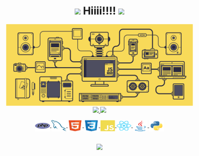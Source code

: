 <div align="center">
  <h1><img src="https://media.giphy.com/media/mGcNjsfWAjY5AEZNw6/giphy.gif" width="50"> Hiiii!!!! <img src="https://media.giphy.com/media/hvRJCLFzcasrR4ia7z/giphy.gif" width="28"></h1>
  <img  src="https://raw.githubusercontent.com/hebertdev/hebertdev/master/img/javascript.gif" />
</div>


<div align="center">
  <a href="https://github.com/gian-sosa">
  <img height="180em" src="https://github-readme-stats.vercel.app/api?username=gian-sosa&show_icons=true&include_all_commits=true&count_private=true"/>
  <img height="180em" src="https://github-readme-stats.vercel.app/api/top-langs/?username=gian-sosa&layout=compact&langs_count=7"/>
</div>

<div align="center">
  <br>
  <img align="center" alt="Gian-PHP" height="30" width="40" src="https://raw.githubusercontent.com/devicons/devicon/master/icons/php/php-original.svg">
    <img align="center" alt="Gian-MySql" height="30" width="40" src="https://raw.githubusercontent.com/devicons/devicon/master/icons/mysql/mysql-original.svg">
  <img align="center" alt="Gian-HTML" height="30" width="40" src="https://raw.githubusercontent.com/devicons/devicon/master/icons/html5/html5-original.svg">
  <img align="center" alt="Gian-CSS" height="30" width="40" src="https://raw.githubusercontent.com/devicons/devicon/master/icons/css3/css3-original.svg">
  <img align="center" alt="Gian-Js" height="30" width="40" src="https://raw.githubusercontent.com/devicons/devicon/master/icons/javascript/javascript-plain.svg">
  <img align="center" alt="Gian-React" height="30" width="40" src="https://raw.githubusercontent.com/devicons/devicon/master/icons/react/react-original.svg">
  <img align="center" alt="Gian-Java" height="30" width="40" src="https://raw.githubusercontent.com/devicons/devicon/master/icons/java/java-original.svg">
  <img align="center" alt="Gian-Python" height="30" width="40" src="https://raw.githubusercontent.com/devicons/devicon/master/icons/python/python-original.svg"><br><br>
  <p align="center"> <img align="center" src="https://profile-counter.glitch.me/gian-sosa/count.svg" /></p>
  
</div>

<!--
<div align="center">
  <a href="https://github.com/gian-sosa">
  <img height="180em" src="https://github-readme-stats.vercel.app/api?username=gian-sosa&show_icons=true&theme=dracula&include_all_commits=true&count_private=true"/>
  <img height="180em" src="https://github-readme-stats.vercel.app/api/top-langs/?username=gian-sosa&layout=compact&langs_count=7&theme=dracula"/>
</div>
**gian-sosa/gian-sosa** is a ✨ _special_ ✨ repository because its `README.md` (this file) appears on your GitHub profile.

Here are some ideas to get you started:

- 🔭 I’m currently working on ...
- 🌱 I’m currently learning ...
- 👯 I’m looking to collaborate on ...
- 🤔 I’m looking for help with ...
- 💬 Ask me about ...
- 📫 How to reach me: ...
- 😄 Pronouns: ...
- ⚡ Fun fact: ...

-->
